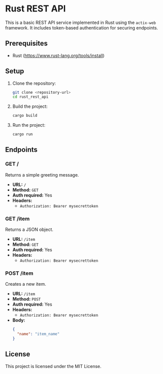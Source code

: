 # Rust REST API

This is a basic REST API service implemented in Rust using the `actix-web` framework. It includes token-based authentication for securing endpoints.

## Prerequisites

- Rust (https://www.rust-lang.org/tools/install)

## Setup

1. Clone the repository:
    ```sh
    git clone <repository-url>
    cd rust_rest_api
    ```

2. Build the project:
    ```sh
    cargo build
    ```

3. Run the project:
    ```sh
    cargo run
    ```

## Endpoints

### GET /

Returns a simple greeting message.

- **URL:** `/`
- **Method:** `GET`
- **Auth required:** Yes
- **Headers:**
  - `Authorization: Bearer mysecrettoken`

### GET /item

Returns a JSON object.

- **URL:** `/item`
- **Method:** `GET`
- **Auth required:** Yes
- **Headers:**
  - `Authorization: Bearer mysecrettoken`

### POST /item

Creates a new item.

- **URL:** `/item`
- **Method:** `POST`
- **Auth required:** Yes
- **Headers:**
  - `Authorization: Bearer mysecrettoken`
- **Body:**
  ```json
  {
    "name": "item_name"
  }
  ```

## License

This project is licensed under the MIT License.
